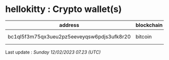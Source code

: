 # hellokitty : Crypto wallet(s)

| address | blockchain | Balance |
|---|---|---|
| bc1ql5f3m75qx3ueu2pz5eeveyqsw6pdjs3ufk8r20 | bitcoin | $ 1072689 |

Last update : _Sunday 12/02/2023 07.23 (UTC)_

